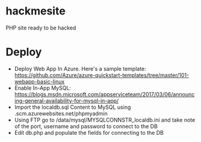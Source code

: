 # hackmesite
PHP site ready to be hacked 

# Deploy
- Deploy Web App In Azure. Here's a sample template: https://github.com/Azure/azure-quickstart-templates/tree/master/101-webapp-basic-linux <br/>
- Enable In-App MySQL: https://blogs.msdn.microsoft.com/appserviceteam/2017/03/06/announcing-general-availability-for-mysql-in-app/ <br/>
- Import the localdb.sql Content to MySQL using <sitename>.scm.azurewebsites.net/phpmyadmin<br/>
- Using FTP go to /data/mysql/MYSQLCONNSTR_localdb.ini and take note of the port, username and password to connect to the DB<br/>
- Edit db.php and populate the fields for connecting to the DB<br/>

